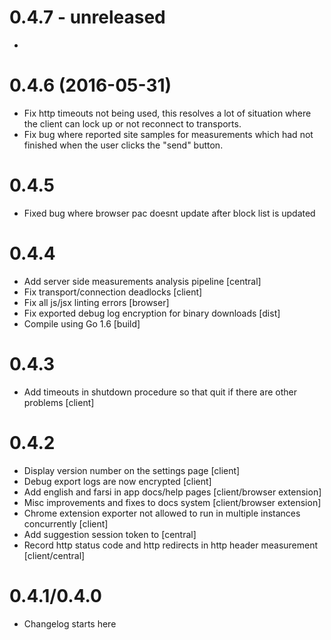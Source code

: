 # 0.4.7 - unreleased

-

# 0.4.6 (2016-05-31)

- Fix http timeouts not being used, this resolves a lot of situation where the
  client can lock up or not reconnect to transports.
- Fix bug where reported site samples for measurements which had not finished
  when the user clicks the "send" button.

# 0.4.5

- Fixed bug where browser pac doesnt update after block list is updated

# 0.4.4

- Add server side measurements analysis pipeline [central]
- Fix transport/connection deadlocks [client]
- Fix all js/jsx linting errors [browser]
- Fix exported debug log encryption for binary downloads [dist]
- Compile using Go 1.6 [build]

# 0.4.3

- Add timeouts in shutdown procedure so that quit if there are other problems [client]

# 0.4.2

- Display version number on the settings page [client]
- Debug export logs are now encrypted [client]
- Add english and farsi in app docs/help pages [client/browser extension] 
- Misc improvements and fixes to docs system [client/browser extension] 
- Chrome extension exporter not allowed to run in multiple instances concurrently [client] 
- Add suggestion session token to  [central]
- Record http status code and http redirects in http header measurement [client/central]

# 0.4.1/0.4.0

- Changelog starts here

